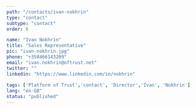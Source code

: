 ```yaml
---
path: "/contacts/ivan-nokhrin" 
type: "contact" 
subtype: "contact"
order: 6

name: "Ivan Nokhrin"
title: "Sales Representative"
pic: "ivan-nokhrin.jpg" 
phone: "+358466143209"
email: "ivan.nokhrin@oftrust.net"
twitter: ""
linkedin: "https://www.linkedin.com/in/nokhrin"
 
tags: ['Platform of Trust','contact', 'Director','Ivan', 'Nokhrin']
lang: "en-GB" 
status: "published" 
---
```

